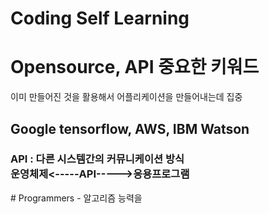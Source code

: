 # Coding Self Learning
<h1> Opensource, API 중요한 키워드</h1>
<p style = "margin-top=15px;"> 이미 만들어진 것을 활용해서 어플리케이션을 만들어내는데 집중
<h2> Google tensorflow, AWS, IBM Watson </h2>
<h3> API : 다른 시스템간의 커뮤니케이션 방식 <br>운영체제<-----API----->응용프로그램 </h3>
# Programmers
  - 알고리즘 능력을 
